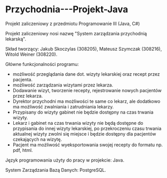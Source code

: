 # Przychodnia---Projekt-Java
Projekt zaliczeniowy z przedmiotu Programowanie III (Java, C#)

Projekt zaliczeniowy nosi nazwę "System zarządzania przychodnią lekarską".

Skład tworzący: Jakub Skoczylas (308205), Mateusz Szymczak (308216), Witold Weiner (308220).

Główne funkcjonalności programu:
- możliwość przeglądania dane dot. wizyty lekarskiej oraz recept przez pacjenta.
- możliwość zarządzania wizytami przez lekarza.
- Dodawanie wizyt, tworzenie recepty, rejestrowanie nowych pacjentów przez lekarza. 
- Dyrektor przychodni ma możliwości te same co lekarz, ale dodatkowo ma możliwość zwalniania i zatrudniania lekarzy. 
- Przypisany do wizyty gabinet nie będzie dostępny na czas trwania wizyty.
- Lekarz i gabinet na czas trwania wizyty nie będą dostępne do przypisania do innej wizyty lekarskiej,
  po przekroczeniu czasu trwania aktualnej wizyty zwolni się miejsce i będzie dostępny dla pacjentów czekających na wizytę.
- Pacjent ma możliwość wyeksportowania swojej recepty do formatu np. pdf, html. 

Język programowania użyty do pracy w projekcie: Java.

System Zarządzania Bazą Danych: PostgreSQL.
